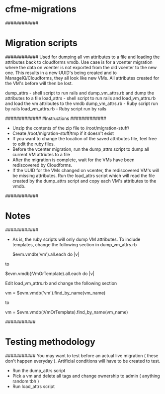 # cfme-migrations
############
# Migration scripts
############
Used for dumping all vm attributes to a file and loading the attributes back to cloudforms vmdb.
Use case is for a vcenter migration where the data on vcenter is not exported from the old vcenter to the new one.
This results in a new UUID's being created and to ManageIQ/Cloudforms, they all look like new VMs. All attributes created for
the VM's before will then be lost. 

dump_attrs - shell script to run rails and dump_vm_attrs.rb and dump the attributes to a file
load_attrs - shell script to run rails and load_vm_attrs.rb and load the vm attributes to the vmdb
dump_vm_attrs.rb - Ruby script run by rails
load_vm_attrs.rb - Ruby script run by rails

#############
#Instructions
#############
- Unzip the contents of the zip file to /root/migration-stuff/
- Create /root/migration-stuff/tmp if it doesn't exist
- If you want to change the location of the saved attributes file, feel free to edit the ruby files.
- Before the vcenter migration, run the dump_attrs script to dump all current VM attriutes to a file
- After the migration is complete, wait for the VMs have been rediscovered by Cloudforms. 
- If the UUID for the VMs changed on vcenter, the rediscovered VM's will be missing attributes. Run the load_attrs
  script which will read the file created by the dump_attrs script and copy each VM's attributes to the vmdb.

############
# Notes
############
- As is, the ruby scripts will only dump VM attributes. To include templates, change the following section in dump_vm_attrs.rb

  $evm.vmdb('vm').all.each do |v|

to

  $evm.vmdb(:VmOrTemplate).all.each do |v|

Edit load_vm_attrs.rb and change the following section

  vm = $evm.vmdb('vm').find_by_name(vm_name)

to

 vm = $evm.vmdb(:VmOrTemplate).find_by_name(vm_name)

###########
# Testing methodology
###########
You may want to test before an actual live migration ( these don't happen everyday ).
Artificial conditions will have to be created to test.
- Run the dump_attrs script
- Pick a vm and delete all tags and change ownership to admin ( anything random tbh )
- Run load_attrs script
